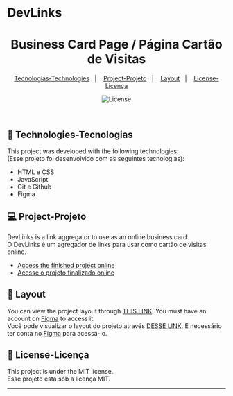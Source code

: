 # DevLinks

<h1 align="center"> Business Card Page / Página Cartão de Visitas </h1>


<p align="center">
  <a href="#-technologies-tecnologias">Tecnologias-Technologies</a>&nbsp;&nbsp;&nbsp;|&nbsp;&nbsp;&nbsp;
  <a href="#-project-projeto">Project-Projeto</a>&nbsp;&nbsp;&nbsp;|&nbsp;&nbsp;&nbsp;
  <a href="#-layout">Layout</a>&nbsp;&nbsp;&nbsp;|&nbsp;&nbsp;&nbsp;
  <a href="#memo-license-licença">License-Licença</a>
</p>

<p align="center">
  <img alt="License" src="https://img.shields.io/static/v1?label=license&message=MIT&color=49AA26&labelColor=000000">
</p>

<br>


## 🚀 Technologies-Tecnologias

This project was developed with the following technologies:<br>
(Esse projeto foi desenvolvido com as seguintes tecnologias):

- HTML e CSS
- JavaScript
- Git e Github
- Figma

## 💻 Project-Projeto

DevLinks is a link aggregator to use as an online business card.<br>
O DevLinks é um agregador de links para usar como cartão de visitas online.

- [Access the finished project online](https://alanovictor.github.io/DevLinks/)<br>
- [Acesse o projeto finalizado online](https://alanovictor.github.io/DevLinks/)


## 🔖 Layout

You can view the project layout through [THIS LINK](https://www.figma.com/community/file/1187422022288947321). You must have an account on [Figma](https://figma.com) to access it. <br>
Você pode visualizar o layout do projeto através [DESSE LINK](https://www.figma.com/community/file/1187422022288947321). É necessário ter conta no [Figma](https://figma.com) para acessá-lo.

## :memo: License-Licença

This project is under the MIT license.<br>
Esse projeto está sob a licença MIT.

---
